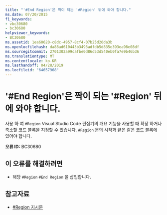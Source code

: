 ```yaml
---
title: "'#End Region'은 짝이 되는 '#Region' 뒤에 와야 합니다."
ms.date: 07/20/2015
f1_keywords:
- vbc30680
- bc30680
helpviewer_keywords:
- BC30680
ms.assetid: 1ea60620-c8dc-4957-8cf4-07b25d20da3b
ms.openlocfilehash: da88ad610443b3493adfdb5d835e393ea98e08df
ms.sourcegitcommit: 2701302a99cafbe0d86d53d540eb0fa7e9b46b36
ms.translationtype: MT
ms.contentlocale: ko-KR
ms.lasthandoff: 04/28/2019
ms.locfileid: "64657968"
---
```

# <a name="end-region-must-be-preceded-by-a-matching-region"></a>'#End Region'은 짝이 되는 '#Region' 뒤에 와야 합니다.
사용 하 여 `#Region` Visual Studio Code 편집기의 개요 기능을 사용할 때 확장 하거나 축소할 코드 블록을 지정할 수 있습니다. `#Region` 문의 시작과 끝은 같은 코드 블록에 있어야 합니다.  
  
 **오류 ID:** BC30680  
  
## <a name="to-correct-this-error"></a>이 오류를 해결하려면  
  
- 해당 `#Region`  `#End Region` 을 삽입합니다.  
  
## <a name="see-also"></a>참고자료

- [#Region 지시문](../../visual-basic/language-reference/directives/region-directive.md)
